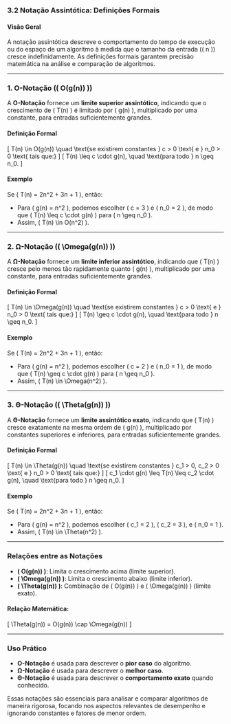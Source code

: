 ### **3.2 Notação Assintótica: Definições Formais**

#### **Visão Geral**
A notação assintótica descreve o comportamento do tempo de execução ou do espaço de um algoritmo à medida que o tamanho da entrada (\( n \)) cresce indefinidamente. As definições formais garantem precisão matemática na análise e comparação de algoritmos.

---

### **1. O-Notação (\( O(g(n)) \))**
A **O-Notação** fornece um **limite superior assintótico**, indicando que o crescimento de \( T(n) \) é limitado por \( g(n) \), multiplicado por uma constante, para entradas suficientemente grandes.

#### **Definição Formal**
\[
T(n) \in O(g(n)) \quad \text{se existirem constantes } c > 0 \text{ e } n_0 > 0 \text{ tais que:}
\]
\[
T(n) \leq c \cdot g(n), \quad \text{para todo } n \geq n_0.
\]

#### **Exemplo**
Se \( T(n) = 2n^2 + 3n + 1 \), então:
- Para \( g(n) = n^2 \), podemos escolher \( c = 3 \) e \( n_0 = 2 \), de modo que \( T(n) \leq c \cdot g(n) \) para \( n \geq n_0 \).
- Assim, \( T(n) \in O(n^2) \).

---

### **2. Ω-Notação (\( \Omega(g(n)) \))**
A **Ω-Notação** fornece um **limite inferior assintótico**, indicando que \( T(n) \) cresce pelo menos tão rapidamente quanto \( g(n) \), multiplicado por uma constante, para entradas suficientemente grandes.

#### **Definição Formal**
\[
T(n) \in \Omega(g(n)) \quad \text{se existirem constantes } c > 0 \text{ e } n_0 > 0 \text{ tais que:}
\]
\[
T(n) \geq c \cdot g(n), \quad \text{para todo } n \geq n_0.
\]

#### **Exemplo**
Se \( T(n) = 2n^2 + 3n + 1 \), então:
- Para \( g(n) = n^2 \), podemos escolher \( c = 2 \) e \( n_0 = 1 \), de modo que \( T(n) \geq c \cdot g(n) \) para \( n \geq n_0 \).
- Assim, \( T(n) \in \Omega(n^2) \).

---

### **3. Θ-Notação (\( \Theta(g(n)) \))**
A **Θ-Notação** fornece um **limite assintótico exato**, indicando que \( T(n) \) cresce exatamente na mesma ordem de \( g(n) \), multiplicado por constantes superiores e inferiores, para entradas suficientemente grandes.

#### **Definição Formal**
\[
T(n) \in \Theta(g(n)) \quad \text{se existirem constantes } c_1 > 0, c_2 > 0 \text{ e } n_0 > 0 \text{ tais que:}
\]
\[
c_1 \cdot g(n) \leq T(n) \leq c_2 \cdot g(n), \quad \text{para todo } n \geq n_0.
\]

#### **Exemplo**
Se \( T(n) = 2n^2 + 3n + 1 \), então:
- Para \( g(n) = n^2 \), podemos escolher \( c_1 = 2 \), \( c_2 = 3 \), e \( n_0 = 1 \).
- Assim, \( T(n) \in \Theta(n^2) \).

---

### **Relações entre as Notações**
- **\( O(g(n)) \)**: Limita o crescimento acima (limite superior).
- **\( \Omega(g(n)) \)**: Limita o crescimento abaixo (limite inferior).
- **\( \Theta(g(n)) \)**: Combinação de \( O(g(n)) \) e \( \Omega(g(n)) \) (limite exato).

#### Relação Matemática:
\[
\Theta(g(n)) = O(g(n)) \cap \Omega(g(n))
\]

---

### **Uso Prático**
- **O-Notação** é usada para descrever o **pior caso** do algoritmo.
- **Ω-Notação** é usada para descrever o **melhor caso**.
- **Θ-Notação** é usada para descrever o **comportamento exato** quando conhecido.

Essas notações são essenciais para analisar e comparar algoritmos de maneira rigorosa, focando nos aspectos relevantes de desempenho e ignorando constantes e fatores de menor ordem.